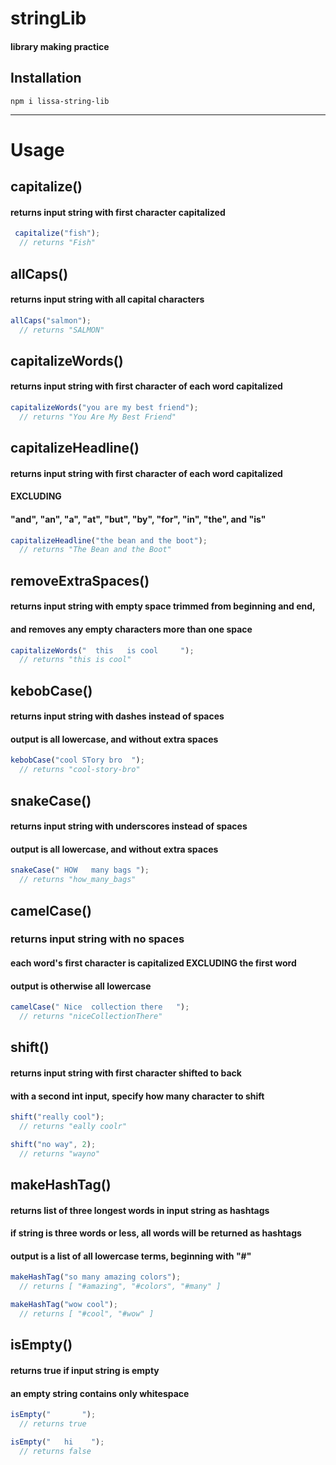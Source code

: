 # stringLib

#### library making practice

## Installation

`npm i lissa-string-lib`

---
# Usage

## capitalize()
#### returns input string with first character capitalized

```js
 capitalize("fish");  
  // returns "Fish"
```

## allCaps()
#### returns input string with all capital characters

```js
allCaps("salmon");    
  // returns "SALMON"
```

## capitalizeWords()
#### returns input string with first character of each word capitalized

```js
capitalizeWords("you are my best friend");  
  // returns "You Are My Best Friend"
```

## capitalizeHeadline()
#### returns input string with first character of each word capitalized
#### EXCLUDING 
#### "and", "an", "a", "at", "but", "by", "for", "in", "the", and "is"

```js
capitalizeHeadline("the bean and the boot");  
  // returns "The Bean and the Boot"
```

## removeExtraSpaces()
#### returns input string with empty space trimmed from beginning and end,
#### and removes any empty characters more than one space

```js
capitalizeWords("  this   is cool     ");  
  // returns "this is cool"
```

## kebobCase()
#### returns input string with dashes instead of spaces
#### output is all lowercase, and without extra spaces

```js
kebobCase("cool STory bro  ");  
  // returns "cool-story-bro"
```

## snakeCase()
#### returns input string with underscores instead of spaces
#### output is all lowercase, and without extra spaces

```js
snakeCase(" HOW   many bags ");  
  // returns "how_many_bags"
```

## camelCase()
### returns input string with no spaces
#### each word's first character is capitalized EXCLUDING the first word

#### output is otherwise all lowercase

```js
camelCase(" Nice  collection there   ");  
  // returns "niceCollectionThere"
```

## shift()
#### returns input string with first character shifted to back
#### with a second int input, specify how many character to shift

```js
shift("really cool");  
  // returns "eally coolr"

shift("no way", 2);
  // returns "wayno"
```

## makeHashTag()
#### returns list of three longest words in input string as hashtags
#### if string is three words or less, all words will be returned as hashtags
#### output is a list of all lowercase terms, beginning with "#"

```js
makeHashTag("so many amazing colors");  
  // returns [ "#amazing", "#colors", "#many" ]

makeHashTag("wow cool");  
  // returns [ "#cool", "#wow" ]
```

## isEmpty()
#### returns true if input string is empty
#### an empty string contains only whitespace

```js
isEmpty("       ");  
  // returns true

isEmpty("   hi    ");  
  // returns false
```


